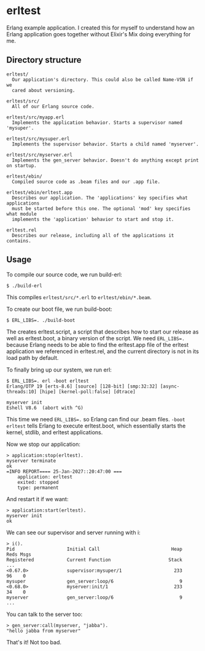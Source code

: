 # erltest

Erlang example application. I created this for myself to understand how an Erlang application goes together without Elixir's Mix doing everything for me.

## Directory structure

```
erltest/
  Our application's directory. This could also be called Name-VSN if we
  cared about versioning.

erltest/src/
  All of our Erlang source code.

erltest/src/myapp.erl
  Implements the application behavior. Starts a supervisor named 'mysuper'.

erltest/src/mysuper.erl
  Implements the supervisor behavior. Starts a child named 'myserver'.

erltest/src/myserver.erl
  Implements the gen_server behavior. Doesn't do anything except print on startup.

erltest/ebin/
  Compiled source code as .beam files and our .app file.

erltest/ebin/erltest.app
  Describes our application. The 'applications' key specifies what applications
  must be started before this one. The optional 'mod' key specifies what module
  implements the 'application' behavior to start and stop it.

erltest.rel
  Describes our release, including all of the applications it contains.
```

## Usage

To compile our source code, we run build-erl:

```
$ ./build-erl
```

This compiles `erltest/src/*.erl` to `erltest/ebin/*.beam`.

To create our boot file, we run build-boot:

```
$ ERL_LIBS=. ./build-boot
```

The creates erltest.script, a script that describes how to start our release as well as erltest.boot, a binary version of the script. We need `ERL_LIBS=.` because Erlang needs to be able to find the erltest.app file of the erltest application we referenced in erltest.rel, and the current directory is not in its load path by default.

To finally bring up our system, we run erl:

```
$ ERL_LIBS=. erl -boot erltest
Erlang/OTP 19 [erts-8.6] [source] [128-bit] [smp:32:32] [async-threads:10] [hipe] [kernel-poll:false] [dtrace]

myserver init
Eshell V8.6  (abort with ^G)
```

This time we need `ERL_LIBS=.` so Erlang can find our .beam files. `-boot erltest` tells Erlang to execute erltest.boot, which essentially starts the kernel, stdlib, and erltest applications.

Now we stop our application:

```
> application:stop(erltest).
myserver terminate
ok
=INFO REPORT==== 25-Jan-2027::20:47:00 ===
    application: erltest
    exited: stopped
    type: permanent
```

And restart it if we want:

```
> application:start(erltest).
myserver init
ok
```

We can see our supervisor and server running with i:

```
> i().
Pid                   Initial Call                          Heap     Reds Msgs
Registered            Current Function                     Stack              
...
<0.67.0>              supervisor:mysuper/1                   233       96    0
mysuper               gen_server:loop/6                        9              
<0.68.0>              myserver:init/1                        233       34    0
myserver              gen_server:loop/6                        9              
...
```

You can talk to the server too:

```
> gen_server:call(myserver, "jabba").
"hello jabba from myserver"
```

That's it! Not too bad.
